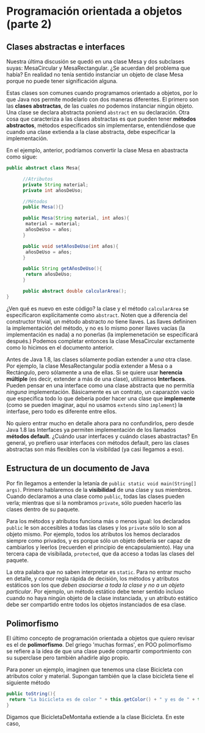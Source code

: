 # Programación orientada a objetos (parte 2)

## Clases abstractas e interfaces
Nuestra última discusión se quedó en una clase Mesa y dos subclases suyas:
MesaCircular y MesaRectangular. ¿Se acuerdan del problema que había? En realidad
no tenía sentido instanciar un objeto de clase Mesa porque no puede tener
significación alguna.

Estas clases son comunes cuando programamos orientado a objetos, por lo que
Java nos permite modelarlo con dos maneras diferentes. El primero son las
**clases abstractas**, de las cuales _no_ podemos instanciar ningún objeto. Una
clase se declara abstracta poniend `abstract` en su declaración.  Otra cosa que
caracteriza a las clases abstractas es que pueden tener **métodos abstractos**,
métodos especificados sin implementarse, entendiéndose que cuando una clase
extienda a la clase abstracta, debe especificar la implementación.

En el ejemplo, anterior, podríamos convertir la clase Mesa en abastracta como
sigue:

```Java
public abstract class Mesa{

      //Atributos
      private String material;
      private int añosDeUso;

      //Métodos
      public Mesa(){}

      public Mesa(String material, int años){
       material = material;
       añosDeUso = años;
      }

      public void setAñosDeUso(int años){
       añosDeUso = años;
      }

      public String getAñosDeUso(){
       return añosDeUso;
      }

      public abstract double calcularArea();
}
```
¿Ven qué es nuevo en este código? la clase y el método `calcularArea` se
especificaron explícitamente como `abstract`. Noten que a diferencia del
constructor trivial, un método abstracto _no_ tiene llaves. Las llaves defininen
la implementación del método, y no es lo mismo poner llaves vacías (la implementación
es nada) a no ponerlas (la implemenetación se especificará después.) Podemos
completar entonces la clase MesaCircular exctamente como lo hicimos en el
documento anterior.

Antes de Java 1.8, las clases sólamente podían extender a _una_ otra clase. Por ejemplo,
la clase MesaRectangular podía extender a Mesa o a Rectángulo, pero sólamente a una
de ellas. Si se quiere usar **herencia múltiple** (es decir, extender a más de una
clase), utilizamos **Interfaces**. Pueden pensar en una interface como una clase
abstracta que no permitía _ninguna_ implementación. Básicamente es un contrato, un
caparazón vacío que especifica todo lo que debería poder hacer una clase que **implemente**
(como se pueden imaginar, aquí no usamos `extends` sino `implement`) la interfase,
pero todo es diferente entre ellos.

No quiero entrar mucho en detalle ahora para no confundirlos, pero desde Java 1.8
las Interfaces ya permiten implementación de los llamados **métodos default**.
¿Cuándo usar interfaces y cuándo clases abastractas? En general, yo prefiero
usar interfaces con métodos default, pero las clases abstractas son más flexibles
con la visibildad (ya casi llegamos a eso).

## Estructura de un documento de Java
Por fin llegamos a entender la letanía de `public static void main(String[] args)`.
Primero hablaremos de la **visibilidad** de una clase y sus miembros. Cuando declaramos
a una clase como `public`, todas las clases pueden verla; mientras que si la nombramos
`private`, sólo pueden hacerlo las clases dentro de su paquete.

Para los métodos y atributos funciona más o menos igual: los declarados `public`
le son accesibles a todas las clases y los `private` sólo lo son al objeto mismo.
Por ejemplo, todos los atributos los hemos declarados siempre como privados, y es
porque sólo un objeto debería ser capaz de cambiarlos y leerlos (recuerden el
principio de encapsulamiento). Hay una tercera capa de visibilada, `protected`,
que da acceso a todas las clases del paquete.

La otra palabra que no saben interpretar es `static`. Para no entrar mucho en
detalle, y comor regla rápida de decisión, los métodos y atributos estáticos
son los que _deben asociarse a toda la clase y no a un objeto particular_. Por
ejemplo, un método estático debe tener sentido incluso cuando no haya ningún
objeto de la clase instanciada, y un atributo estático debe ser compartido
entre todos los objetos instanciados de esa clase.

## Polimorfismo
El último concepto de programación orientada a objetos que quiero revisar es
el de **polimorfismo**. Del griego 'muchas formas', en POO polimorfismo se refiere
a la idea de que una clase puede compartir comportmiento con su superclase pero
también añadirle algo propio.

Para poner un ejemplo, imaginen que tenemos una clase Bicicleta con atributos
color y material. Supongan también que la clase bicicleta tiene el siguiente
método

```Java
public toString(){
 return "La bicicleta es de color " + this.getColor() + " y es de " + this.getMaterial();
}
```

Digamos que BicicletaDeMontaña extiende a la clase Bicicleta. En este caso,
